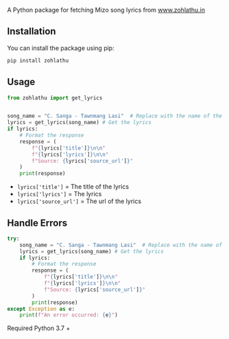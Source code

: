 A Python package for fetching Mizo song lyrics from www.zohlathu.in


## Installation

You can install the package using pip:
```bash
pip install zohlathu
```

## Usage
```python
from zohlathu import get_lyrics


song_name = "C. Sanga - Tawnmang Lasi"  # Replace with the name of the song you are requested
lyrics = get_lyrics(song_name) # Get the lyrics
if lyrics:
    # Format the response
    response = (
        f"{lyrics['title']}\n\n"
        f"{lyrics['lyrics']}\n\n"
        f"Source: {lyrics['source_url']}"
    )
    print(response)
```

* `lyrics['title']` = The title of the lyrics
* `lyrics['lyrics']` = The lyrics
* `lyrics['source_url']` = The url of the lyrics

## Handle Errors
```python
try:
    song_name = "C. Sanga - Tawnmang Lasi"  # Replace with the name of the song you are requested
    lyrics = get_lyrics(song_name) # Get the lyrics
    if lyrics:
        # Format the response
        response = (
            f"{lyrics['title']}\n\n"
            f"{lyrics['lyrics']}\n\n"
            f"Source: {lyrics['source_url']}"
        )
        print(response)
except Exception as e:
    print(f"An error occurred: {e}")
```


Required Python 3.7 +
